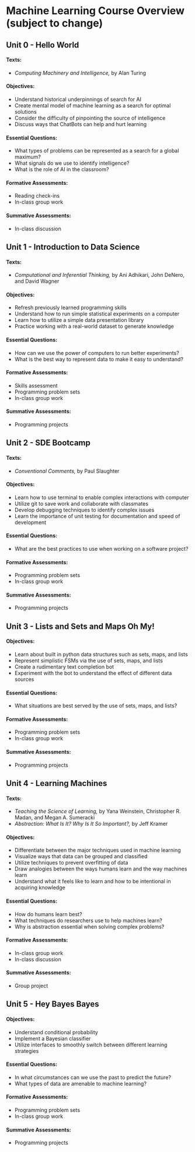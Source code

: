 # Machine Learning Course Overview (subject to change)

## Unit 0 - Hello World

#### Texts:

- *Computing Machinery and Intelligence,* by Alan Turing

#### Objectives:

- Understand historical underpinnings of search for AI
- Create mental model of machine learning as a search for optimal solutions
- Consider the difficulty of pinpointing the source of intelligence
- Discuss ways that ChatBots can help and hurt learning

#### Essential Questions:

- What types of problems can be represented as a search for a global maximum?
- What signals do we use to identify intelligence?
- What is the role of AI in the classroom?

#### Formative Assessments:

- Reading check-ins
- In-class group work

#### Summative Assessments:

- In-class discussion

## Unit 1 - Introduction to Data Science

#### Texts:

- *Computational and Inferential Thinking,* by Ani Adhikari, John DeNero, and David Wagner

#### Objectives:

- Refresh previously learned programming skills
- Understand how to run simple statistical experiments on a computer
- Learn how to utilize a simple data presentation library
- Practice working with a real-world dataset to generate knowledge

#### Essential Questions:

- How can we use the power of computers to run better experiments?
- What is the best way to represent data to make it easy to understand?

#### Formative Assessments:

- Skills assessment
- Programming problem sets
- In-class group work

#### Summative Assessments:

- Programming projects

## Unit 2 - SDE Bootcamp

#### Texts:

- *Conventional Comments,* by Paul Slaughter

#### Objectives:

- Learn how to use terminal to enable complex interactions with computer
- Utilize git to save work and collaborate with classmates
- Develop debugging techniques to identify complex issues
- Learn the importance of unit testing for documentation and speed of development

#### Essential Questions:

- What are the best practices to use when working on a software project?

#### Formative Assessments:

- Programming problem sets
- In-class group work

#### Summative Assessments:

- Programming projects

## Unit 3 - Lists and Sets and Maps Oh My!

#### Objectives:

- Learn about built in python data structures such as sets, maps, and lists
- Represent simplistic FSMs via the use of sets, maps, and lists
- Create a rudimentary text completion bot
- Experiment with the bot to understand the effect of different data sources

#### Essential Questions:

- What situations are best served by the use of sets, maps, and lists?

#### Formative Assessments:

- Programming problem sets
- In-class group work

#### Summative Assessments:

- Programming projects

## Unit 4 - Learning Machines

#### Texts:

- *Teaching the Science of Learning,* by Yana Weinstein, Christopher R. Madan, and Megan A. Sumeracki
- *Abstraction: What Is It? Why Is It So Important?,* by Jeff Kramer

#### Objectives:

- Differentiate between the major techniques used in machine learning
- Visualize ways that data can be grouped and classified
- Utilize techniques to prevent overfitting of data
- Draw analogies between the ways humans learn and the way machines learn
- Understand what it feels like to learn and how to be intentional in acquiring knowledge

#### Essential Questions:

- How do humans learn best?
- What techniques do researchers use to help machines learn?
- Why is abstraction essential when solving complex problems?

#### Formative Assessments:

- In-class group work
- In-class discussion

#### Summative Assessments:

- Group project

## Unit 5 - Hey Bayes Bayes

#### Objectives:

- Understand conditional probability
- Implement a Bayesian classifier
- Utilize interfaces to smoothly switch between different learning strategies

#### Essential Questions:

- In what circumstances can we use the past to predict the future?
- What types of data are amenable to machine learning?

#### Formative Assessments:

- Programming problem sets
- In-class group work

#### Summative Assessments:

- Programming projects
